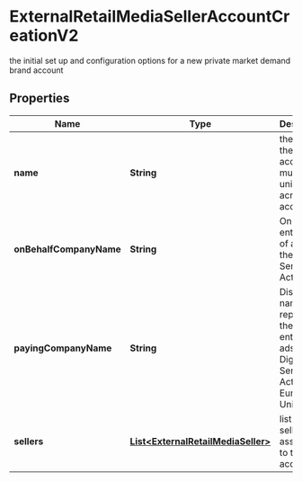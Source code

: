 

# ExternalRetailMediaSellerAccountCreationV2

the initial set up and configuration options for a new private market demand brand account

## Properties

| Name | Type | Description | Notes |
|------------ | ------------- | ------------- | -------------|
|**name** | **String** | the name of the account, must be unique across all accounts |  [optional] |
|**onBehalfCompanyName** | **String** | On behalf entity name of ads for the Digital Services Act |  [optional] |
|**payingCompanyName** | **String** | Display name for reporting the owning entity of ads for the Digital Services Act in the European Union |  [optional] |
|**sellers** | [**List&lt;ExternalRetailMediaSeller&gt;**](ExternalRetailMediaSeller.md) | list of sellers to associate to the new account |  |



